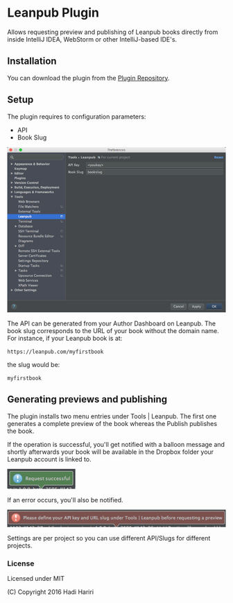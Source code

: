 # Leanpub Plugin

Allows requesting preview and publishing of Leanpub books directly from inside
IntelliJ IDEA, WebStorm or other IntelliJ-based IDE's.

## Installation

You can download the plugin from the [Plugin Repository](https://plugins.jetbrains.com/plugin/8167?pr=).

## Setup

The plugin requires to configuration parameters:

* API
* Book Slug

![Config](images/config.png)

The API can be generated from your Author Dashboard on Leanpub. The book slug corresponds to the URL of your book without the
domain name. For instance, if your Leanpub book is at:

    https://leanpub.com/myfirstbook

the slug would be:

    myfirstbook


## Generating previews and publishing 

The plugin installs two menu entries under Tools | Leanpub. The first one generates a complete preview of the book whereas the Publish 
publishes the book. 

If the operation is successful, you'll get notified with a balloon message and shortly afterwards your book will be available in the Dropbox
folder your Leanpub account is linked to. 

![Success](images/success.png)

If an error occurs, you'll also be notified.

![Error](images/error.png)


Settings are per project so you can use different API/Slugs for different projects.

### License

Licensed under MIT

(C) Copyright 2016 Hadi Hariri 



